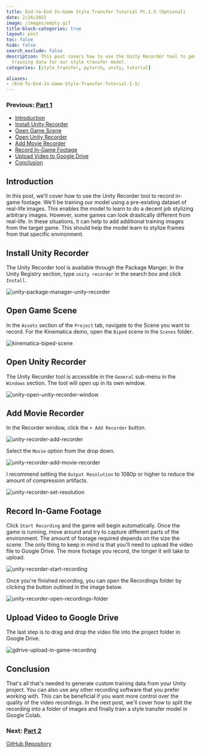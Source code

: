 ```yaml
---
title: End-to-End In-Game Style Transfer Tutorial Pt.1.5 (Optional)
date: 2/26/2021
image: /images/empty.gif
title-block-categories: true
layout: post
toc: false
hide: false
search_exclude: false
description: This post covers how to use the Unity Recorder tool to generate additional
  training data for our style transfer model.
categories: [style_transfer, pytorch, unity, tutorial]

aliases:
- /End-To-End-In-Game-Style-Transfer-Tutorial-1-5/
---
```


### Previous: [Part 1](../part-1/)

* [Introduction](#introduction)
* [Install Unity Recorder](#install-unity-recorder)
* [Open Game Scene](#open-game-scene)
* [Open Unity Recorder](#open-unity-recorder)
* [Add Movie Recorder](#add-movie-recorder)
* [Record In-Game Footage](#record-in-game-footage)
* [Upload Video to Google Drive](#upload-video-to-google-drive)
* [Conclusion](#conclusion)

## Introduction

In this post, we'll cover how to use the Unity Recorder tool to record in-game footage. We'll be training our model using a pre-existing dataset of real-life images. This enables the model to learn to do a decent job stylizing arbitrary images. However, some games can look drastically different from real-life. In these situations, it can help to add additional training images from the target game. This should help the model learn to stylize frames from that specific environment.

## Install Unity Recorder

The Unity Recorder tool is available through the Package Manger. In the Unity Registry section, type `unity recorder` in the search box and click `Install`.

![unity-package-manager-unity-recorder](./images/unity-package-manager-unity-recorder.png)



## Open Game Scene

In the `Assets` section of the `Project` tab, navigate to the Scene you want to record. For the Kinematica demo, open the `Biped` scene in the `Scenes` folder.

![kinematica-biped-scene](./images/kinematica-biped-scene.png)



## Open Unity Recorder

The Unity Recorder tool is accessible in the `General` sub-menu in the `Windows` section. The tool will open up in its own window.

![unity-open-unity-recorder-window](./images/unity-open-unity-recorder-window.png)



## Add Movie Recorder

In the Recorder window, click the `+ Add Recorder` button. 

![unity-recorder-add-recorder](./images/unity-recorder-add-recorder.png)

Select the `Movie` option from the drop down.

![unity-recorder-add-movie-recorder](./images/unity-recorder-add-movie-recorder.png)



I recommend setting the `Output Resolution` to 1080p or higher to reduce the amount of compression artifacts.

![unity-recorder-set-resolution](./images/unity-recorder-set-resolution.png)



## Record In-Game Footage

Click `Start Recording` and the game will begin automatically. Once the game is running, move around and try to capture different parts of the environment. The amount of footage required depends on the size the scene. The only thing to keep in mind is that you'll need to upload the video file to Google Drive. The more footage you record, the longer it will take to upload.

![unity-recorder-start-recording](./images/unity-recorder-start-recording.png)

Once you're finished recording, you can open the Recordings folder by clicking the button outlined in the image below.

![unity-recorder-open-recordings-folder](./images/unity-recorder-open-recordings-folder.png)



## Upload Video to Google Drive

The last step is to drag and drop the video file into the project folder in Google Drive.

![gdrive-upload-in-game-recording](./images/gdrive-upload-in-game-recording.png)



## Conclusion

That's all that's needed to generate custom training data from your Unity project. You can also use any other recording software that you prefer working with. This can be beneficial if you want more control over the quality of the video recordings. In the next post, we'll cover how to split the recording into a folder of images and finally train a style transfer model in Google Colab.

### Next: [Part 2](../part-2/)

[GitHub Repository](https://github.com/cj-mills/End-to-End-In-Game-Style-Transfer-Tutorial)
